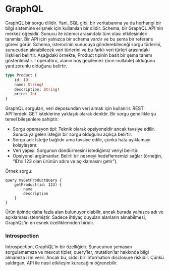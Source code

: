 # GraphQL
GraphQL bir sorgu dilidir. Yani, SQL gibi, bir veritabanına ya da herhangi bir bilgi sistemine erişmek için kullanılan bir dildir. Schema, bir GraphQL API'nin merkez öğesidir. Sunucu ile istemci arasındaki tüm olası etkileşimleri tanımlar. Bir API için yalnızca bir schema vardır ve bu şema bir referans görevi görür. Schema, istemcinin sunucuya gönderebileceği sorgu türlerini, sunucudan alınabilecek veri türlerini ve bu farklı veri türleri arasındaki ilişkileri belirtir. Aşağıdaki örnekte, Product tipinin basit bir şema tanımı gösterilmiştir. ! operatörü, alanın boş geçilemez (non-nullable) olduğunu yani zorunlu olduğunu belirtir.

```graphql
type Product {
    id: ID!
    name: String!
    description: String!
    price: Int
}
```

GraphQL sorguları, veri deposundan veri almak için kullanılır. REST API’lerdeki GET isteklerine yaklaşık olarak denktir. Bir sorgu genellikle şu temel bileşenlere sahiptir:
- Sorgu operasyon tipi: Teknik olarak opsiyoneldir ancak tavsiye edilir. Sunucuya gelen isteğin bir sorgu olduğunu açıkça belirtir.
- Sorgu adı: İsteğe bağlıdır ama tavsiye edilir, çünkü hata ayıklamayı kolaylaştırır.
- Veri yapısı: Sorgunun döndürmesini istediğimiz veriyi belirtir.
- Opsiyonel argümanlar: Belirli bir nesneyi hedeflememizi sağlar (örneğin, “ID’si 123 olan ürünün adını ve açıklamasını getir”).

Örnek sorgu:
```
query myGetProductQuery {
    getProduct(id: 123) {
        name
        description
    }
}
```

Ürün tipinde daha fazla alan bulunuyor olabilir, ancak burada yalnızca adı ve açıklaması istenmiştir. Sadece ihtiyaç duyulan alanların alınabilmesi, GraphQL’in en esnek özelliklerinden biridir.

### Introspection
Introspection, GraphQL’in bir özelliğidir. Sunucunun şemasını sorgulamamıza ve mevcut tipler, query’ler, mutation’lar hakkında bilgi almamıza izin verir. Ancak bu, ciddi bir information disclosure riskidir. Çünkü saldırgan, API ile nasıl etkileşim kuracağını öğrenebilir.